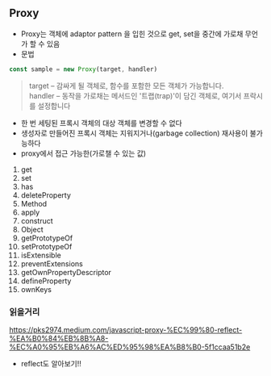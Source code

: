 ## Proxy 
- Proxy는 객체에 adaptor pattern 을 입힌 것으로 get, set을 중간에 가로채 무언가 할 수 있음
- 문법
```javascript
const sample = new Proxy(target, handler)
```
> target – 감싸게 될 객체로, 함수를 포함한 모든 객체가 가능합니다.        
> handler – 동작을 가로채는 메서드인 '트랩(trap)'이 담긴 객체로, 여기서 프락시를 설정합니다
- 한 번 세팅된 프록시 객체의 대상 객체를 변경할 수 없다
- 생성자로 만들어진 프록시 객체는 지워지거나(garbage collection) 재사용이 불가능하다
- proxy에서 접근 가능한(가로챌 수 있는 값)
1) get
2) set
3) has
4) deleteProperty
5) Method
6) apply
7) construct
8) Object
9) getPrototypeOf
10) setPrototypeOf
11) isExtensible
12) preventExtensions
13) getOwnPropertyDescriptor
14) defineProperty
15) ownKeys


### 읽을거리
https://pks2974.medium.com/javascript-proxy-%EC%99%80-reflect-%EA%B0%84%EB%8B%A8-%EC%A0%95%EB%A6%AC%ED%95%98%EA%B8%B0-5f1ccaa51b2e
- reflect도 알아보기!!
